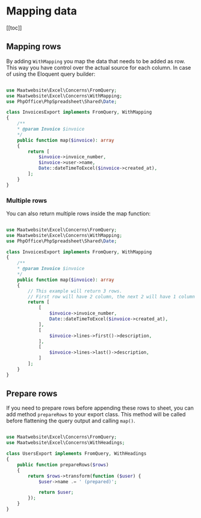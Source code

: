 # Mapping data

[[toc]]

## Mapping rows

By adding `WithMapping` you map the data that needs to be added as row. This way you have control over the actual source for each column.
In case of using the Eloquent query builder: 

```php

use Maatwebsite\Excel\Concerns\FromQuery;
use Maatwebsite\Excel\Concerns\WithMapping;
use PhpOffice\PhpSpreadsheet\Shared\Date;

class InvoicesExport implements FromQuery, WithMapping
{    
    /**
    * @param Invoice $invoice
    */
    public function map($invoice): array
    {
        return [
            $invoice->invoice_number,
            $invoice->user->name,
            Date::dateTimeToExcel($invoice->created_at),
        ];
    }
}
```


### Multiple rows

You can also return multiple rows inside the map function:

```php

use Maatwebsite\Excel\Concerns\FromQuery;
use Maatwebsite\Excel\Concerns\WithMapping;
use PhpOffice\PhpSpreadsheet\Shared\Date;

class InvoicesExport implements FromQuery, WithMapping
{    
    /**
    * @param Invoice $invoice
    */
    public function map($invoice): array
    {
        // This example will return 3 rows.
        // First row will have 2 column, the next 2 will have 1 column
        return [
            [
                $invoice->invoice_number,
                Date::dateTimeToExcel($invoice->created_at),
            ],
            [
                $invoice->lines->first()->description,
            ],
            [
                $invoice->lines->last()->description,
            ]
        ];
    }
}
```

## Prepare rows

If you need to prepare rows before appending these rows to sheet, you can add method `prepareRows` to your export class. This method will be called before flattening the query output and calling `map()`.

```php

use Maatwebsite\Excel\Concerns\FromQuery;
use Maatwebsite\Excel\Concerns\WithHeadings;

class UsersExport implements FromQuery, WithHeadings
{   
    public function prepareRows($rows)
    {
        return $rows->transform(function ($user) {
            $user->name .= ' (prepared)';

            return $user;
        });
    }
}
```
